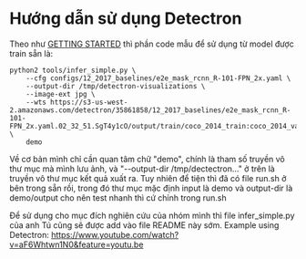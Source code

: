 # Hướng dẫn sử dụng Detectron 
Theo như [GETTING STARTED](https://github.com/facebookresearch/Detectron/blob/master/GETTING_STARTED.md) thì phần code mẫu để sử dụng từ model được train sẵn là: 

```
python2 tools/infer_simple.py \
    --cfg configs/12_2017_baselines/e2e_mask_rcnn_R-101-FPN_2x.yaml \
    --output-dir /tmp/detectron-visualizations \
    --image-ext jpg \
    --wts https://s3-us-west-2.amazonaws.com/detectron/35861858/12_2017_baselines/e2e_mask_rcnn_R-101-FPN_2x.yaml.02_32_51.SgT4y1cO/output/train/coco_2014_train:coco_2014_valminusminival/generalized_rcnn/model_final.pkl \
    demo
```

Về cơ bản mình chỉ cần quan tâm chữ "demo", chính là tham số truyền vô thư mục mà mình lưu ảnh, và "--output-dir /tmp/dectectron..." ở trên là truyền vô thư mục kết quả xuất ra. 
Tuy nhiên để tiện thì đã có file run.sh ở bên trong sẵn rồi, trong đó thư mục mặc định input là demo và output-dir là demo/output cho nên test nhanh thì cứ chỉnh trong run.sh

Để sử dụng cho mục đích nghiên cứu của nhóm mình thì file infer_simple.py của anh Tú cũng sẽ được add vào file README này sớm.
Example using Detectron: 
https://www.youtube.com/watch?v=aF6Whtwn1N0&feature=youtu.be

